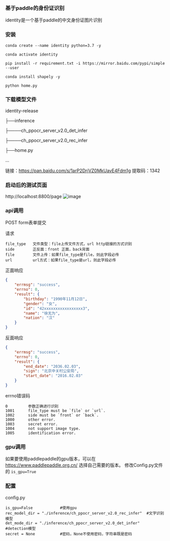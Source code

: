### 基于paddle的身份证识别
identity是一个基于paddle的中文身份证图片识别

### 安装
```shell script
conda create --name identity python=3.7 -y
```
```shell script
conda activate identity
```
```shell script
pip install -r requirement.txt -i https://mirror.baidu.com/pypi/simple --user
```
```shell script
conda install shapely -y
```
```shell script
python home.py
```

### 下载模型文件
identity-release

├──inference 

├────ch_ppocr_server_v2.0_det_infer

├────ch_ppocr_server_v2.0_rec_infer

├──home.py

...

链接：https://pan.baidu.com/s/1arP2DrjVZ0MkUavE4Fdm1g 
提取码：1342 

### 启动后的测试页面
http://localhost:8800/page
![image](https://github.com/xuwuwei/identity/blob/main/test_page.jpg)
### api调用
POST form表单提交

请求
```
file_type   文件类型：file上传文件方式，url http链接的方式识别
side        正反面：front 正面，back背面
file        文件上传：如果file_type是file，则此字段必传
url         url方式：如果file_type是url，则此字段必传
```
正面响应
```json
{
    "errmsg": "success",
    "errno": 0,
    "result": {
        "birthday": "1990年11月12日",
        "gender": "女",
        "id": "42xxxxxxxxxxxxxxxxx3",
        "name": "徐无为",
        "nation": "汉"
    }
}
```
反面响应
```json
{
    "errmsg": "success",
    "errno": 0,
    "result": {
        "end_date": "2036.02.03",
        "sign": "北京中关村公安局",
        "start_date": "2016.02.03"
    }
}
```

errno错误码
```
0         参数正确进行识别
1001      file_type must be `file` or `url`.
1002      side must be `front` or `back`.
1000      other error.
1003      secret error.
1004      not support image type.
1005      identification error.
```

### gpu调用
如果要使用paddlepaddle的gpu版本，可以在 https://www.paddlepaddle.org.cn/ 选择自己需要的版本。
修改Config.py文件的 `is_gpu=True`

### 配置
config.py
```
is_gpu=False            #使用gpu
rec_model_dir = "./inference/ch_ppocr_server_v2.0_rec_infer"  #文字识别模型
det_mode_dir = "./inference/ch_ppocr_server_v2.0_det_infer"   #detection模型
secret = None           #密码，None不使用密码，字符串既是密码
```